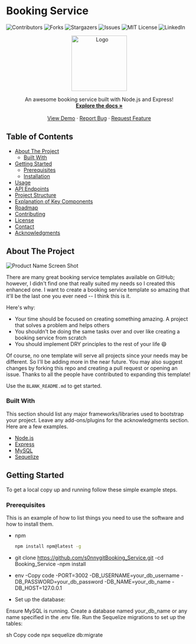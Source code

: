 # Booking Service

![Contributors](https://img.shields.io/github/contributors/s0nnygit/Booking_Service)
![Forks](https://img.shields.io/github/forks/s0nnygit/Booking_Service)
![Stargazers](https://img.shields.io/github/stars/s0nnygit/Booking_Service)
![Issues](https://img.shields.io/github/issues/s0nnygit/Booking_Service)
![MIT License](https://img.shields.io/github/license/s0nnygit/Booking_Service)
![LinkedIn](https://img.shields.io/badge/linkedin-profile-blue)

<p align="center">
  <img src="https://via.placeholder.com/150" alt="Logo" width="150">
</p>

<p align="center">
  An awesome booking service built with Node.js and Express!
  <br />
  <a href="https://github.com/s0nnygit/Booking_Service"><strong>Explore the docs »</strong></a>
  <br />
  <br />
  <a href="https://github.com/s0nnygit/Booking_Service">View Demo</a>
  ·
  <a href="https://github.com/s0nnygit/Booking_Service/issues">Report Bug</a>
  ·
  <a href="https://github.com/s0nnygit/Booking_Service/issues">Request Feature</a>
</p>

## Table of Contents

- [About The Project](#about-the-project)
  - [Built With](#built-with)
- [Getting Started](#getting-started)
  - [Prerequisites](#prerequisites)
  - [Installation](#installation)
- [Usage](#usage)
- [API Endpoints](#api-endpoints)
- [Project Structure](#project-structure)
- [Explanation of Key Components](#explanation-of-key-components)
- [Roadmap](#roadmap)
- [Contributing](#contributing)
- [License](#license)
- [Contact](#contact)
- [Acknowledgments](#acknowledgments)

## About The Project

![Product Name Screen Shot](https://via.placeholder.com/600x400)

There are many great booking service templates available on GitHub; however, I didn't find one that really suited my needs so I created this enhanced one. I want to create a booking service template so amazing that it'll be the last one you ever need -- I think this is it.

Here's why:
* Your time should be focused on creating something amazing. A project that solves a problem and helps others
* You shouldn't be doing the same tasks over and over like creating a booking service from scratch
* You should implement DRY principles to the rest of your life 😄

Of course, no one template will serve all projects since your needs may be different. So I'll be adding more in the near future. You may also suggest changes by forking this repo and creating a pull request or opening an issue. Thanks to all the people have contributed to expanding this template!

Use the `BLANK_README.md` to get started.

### Built With

This section should list any major frameworks/libraries used to bootstrap your project. Leave any add-ons/plugins for the acknowledgments section. Here are a few examples.

* [Node.js](https://nodejs.org/)
* [Express](https://expressjs.com/)
* [MySQL](https://www.mysql.com/)
* [Sequelize](https://sequelize.org/)

## Getting Started

To get a local copy up and running follow these simple example steps.

### Prerequisites

This is an example of how to list things you need to use the software and how to install them.

* npm
  ```sh
  npm install npm@latest -g

- git clone https://github.com/s0nnygitBooking_Service.git
-cd Booking_Service
-npm install

- env
-Copy code
-PORT=3002
-DB_USERNAME=your_db_username
-DB_PASSWORD=your_db_password
-DB_NAME=your_db_name
-DB_HOST=127.0.0.1

- Set up the database:

Ensure MySQL is running.
Create a database named your_db_name or any name specified in the .env file.
Run the Sequelize migrations to set up the tables:

sh
Copy code
npx sequelize db:migrate